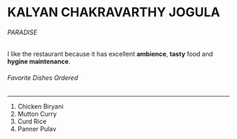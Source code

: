 # KALYAN CHAKRAVARTHY JOGULA
###### PARADISE
I like the restaurant because it has excellent **ambience**, **tasty** food and **hygine maintenance**.
###### Favorite Dishes  Ordered

-------

1. Chicken Biryani
2. Mutton Curry
3. Curd Rice
4. Panner Pulav


